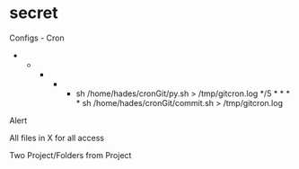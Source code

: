 # secret

Configs - Cron

* * * * * sh /home/hades/cronGit/py.sh > /tmp/gitcron.log
*/5 * * * * sh /home/hades/cronGit/commit.sh > /tmp/gitcron.log

Alert

All files in X for all access

Two Project/Folders from Project
